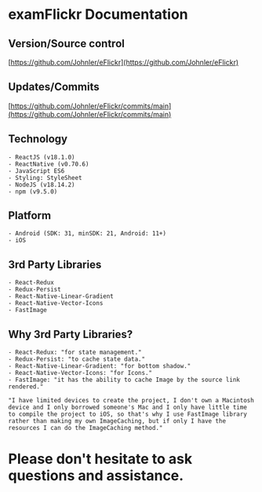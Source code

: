 # examFlickr Documentation

## Version/Source control
[https://github.com/Johnler/eFlickr](https://github.com/Johnler/eFlickr)

## Updates/Commits
[https://github.com/Johnler/eFlickr/commits/main](https://github.com/Johnler/eFlickr/commits/main)

## Technology
    - ReactJS (v18.1.0)
    - ReactNative (v0.70.6)
    - JavaScript ES6
    - Styling: StyleSheet
    - NodeJS (v18.14.2)
    - npm (v9.5.0)

## Platform
    - Android (SDK: 31, minSDK: 21, Android: 11+)
    - iOS

## 3rd Party Libraries
    - React-Redux
    - Redux-Persist
    - React-Native-Linear-Gradient
    - React-Native-Vector-Icons
    - FastImage

## Why 3rd Party Libraries?
    - React-Redux: "for state management."
    - Redux-Persist: "to cache state data."
    - React-Native-Linear-Gradient: "for bottom shadow."
    - React-Native-Vector-Icons: "for Icons."
    - FastImage: "it has the ability to cache Image by the source link rendered."

    "I have limited devices to create the project, I don't own a Macintosh device and I only borrowed someone's Mac and I only have little time to compile the project to iOS, so that's why I use FastImage library rather than making my own ImageCaching, but if only I have the resources I can do the ImageCaching method."


# Please don't hesitate to ask questions and assistance.